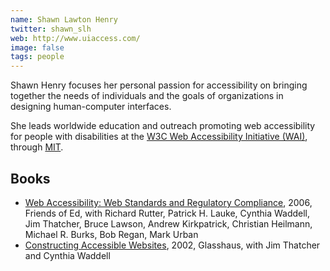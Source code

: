 ```yaml
---
name: Shawn Lawton Henry
twitter: shawn_slh
web: http://www.uiaccess.com/
image: false
tags: people
---
```


Shawn Henry focuses her personal passion for accessibility 
on bringing together the needs of individuals and the goals of organizations in designing human-computer interfaces.

She leads worldwide education and outreach promoting web accessibility for people with disabilities at the 
[W3C Web Accessibility Initiative (WAI)](http://www.w3.org/WAI/), through [MIT](http://web.mit.edu/).

## Books

- [Web Accessibility: Web Standards and Regulatory Compliance](https://www.amazon.com/gp/product/1590596382/), 2006, Friends of Ed, with Richard Rutter, Patrick H. Lauke, Cynthia Waddell, Jim Thatcher, Bruce Lawson, Andrew Kirkpatrick, Christian Heilmann, Michael R. Burks, Bob Regan, Mark Urban
- [Constructing Accessible Websites](https://www.amazon.com/gp/product/1590591488), 2002, Glasshaus, with Jim Thatcher and Cynthia Waddell
